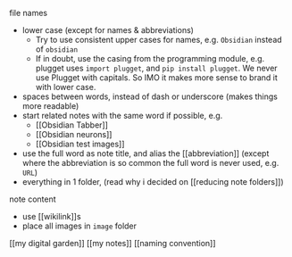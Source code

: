 file names
- lower case (except for names & abbreviations)
	- Try to use consistent upper cases for names, e.g. `Obsidian` instead of `obsidian`
	- If in doubt, use the casing from the programming module, e.g. 
	  plugget uses `import plugget`, and `pip install plugget`. We never use Plugget with capitals. So IMO it makes more sense to brand it with lower case.
- spaces between words, instead of dash or underscore (makes things more readable)
- start related notes with the same word if possible, e.g.
	- [[Obsidian Tabber]]
	- [[Obsidian neurons]]
	- [[Obsidian test images]]
- use the full word as note title, and alias the [[abbreviation]] (except where the abbreviation is so common the full word is never used, e.g. `URL`)
- everything in 1 folder, (read why i decided on  [[reducing note folders]])

note content
- use [[wikilink]]s
- place all images in `image` folder

[[my digital garden]]
[[my notes]]
[[naming convention]]